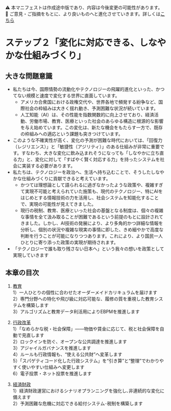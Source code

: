 
⚠️ 本マニフェストは作成途中版であり、内容は今後変更の可能性があります。  
💬 ご意見・ご指摘をもとに、より良いものへと進化させていきます。詳しくは[こちら](README.md#このマニフェスト自身もみんなの知恵を集めて改善していきます)

# ステップ２「変化に対応できる、しなやかな仕組みづくり」

## 大きな問題意識

* 私たちは今、国際情勢の流動化やテクノロジーの飛躍的進化といった、かつてない規模と速度で変化する世界に直面しています。  
  * アメリカ合衆国における政権交代や、世界各地で頻発する紛争など、国際社会の枠組みは大きく揺れ動き、予測困難な状況が続いています。  
  * 人工知能（AI）は、その性能を指数関数的に向上させており、経済活動、労働市場、教育、医療といった社会のあらゆる構造に根源的な影響を与え始めています。この変化は、新たな機会をもたらす一方で、既存の枠組みへの適応という課題も突きつけています。  
* このような不確実性が高く、変化の予測が困難な時代においては、「回復力（レジリエンス）」と「敏捷性（アジリティ）」のある仕組みが非常に重要です。すなわち、大きな変化に飲み込まれそうになっても「しなやかに立ち直る力」と、変化に対して「すばやく賢く対応する力」を持ったシステムを社会に実装する必要があります。  
* 私たちは、テクノロジーを政治へ、生活へ持ち込むことで、そうしたしなやかな仕組みづくりに貢献できると考えています。  
  * かつては理想論として語られるに過ぎなかったような政策や、複雑すぎて実現不可能と考えられていた施策も、現代のテクノロジー、特にAIをはじめとする情報技術の力を活用し、社会システムを知能化することで、実現の可能性が見えてきました。  
  * 現行の税制、教育、医療といった社会の基盤となる制度は、個々の複雑な事情を全て汲み取ることが困難であるという前提のもとに設計されてきました。しかし、AI技術の発展により、より多角的かつ詳細な情報を分析し、個別の状況や複雑な現実の事情に即した、きめ細やかで高度な判断を行うことが可能になりつつあります。これにより、より国民一人ひとりに寄り添った政策の実現が期待されます。  
* 「テクノロジーで誰も取り残さない日本へ」という我々の想いを政策として実現していきます

## 本章の目次

1. [教育](21_ステップ２教育.md)  
   1）一人ひとりの個性に合わせたオーダーメイドカリキュラムを届けます  
   2）専門分野への特化や飛び級に対応可能な、履修の質を重視した教育システムを構築します  
   3）アルゴリズムと教育データ利活用によりEBPMを推進します

3. [行政改革](22_ステップ２行政改革.md)  
   1）「なめらかな税・社会保障」——物価や賃金に応じて、税と社会保障を自動で見直します  
   2）ロックインを防ぐ、オープンな公共調達を推進します  
   3）アジャイルガバナンスを推進します  
   4）ルールも行政情報も、“使える公共財”へ変革します  
   5）「スパゲティコード化した行政システム」を“引き算”と“整理”でわかりやすく使いやすい仕組みへ変更します  
   6）電子投票・ネット投票を推進します

5. [経済財政](23_ステップ２経済財政.md)  
   1）経済財政運営におけるシナリオプランニングを強化し､非連続的な変化に備えます  
   2）予測困難な危機に対応できる給付システム･税制を構築します

# 

